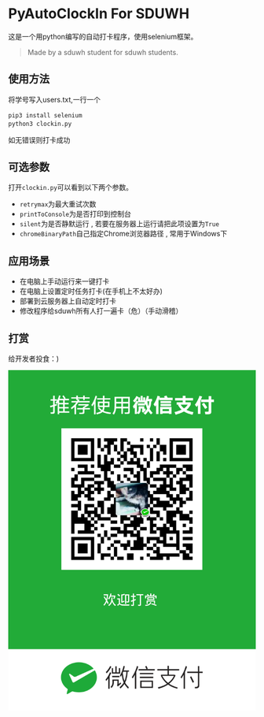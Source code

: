 # PyAutoClockIn For SDUWH

这是一个用python编写的自动打卡程序，使用selenium框架。
> Made by a sduwh student for sduwh students.

## 使用方法

将学号写入users.txt,一行一个

```bash
pip3 install selenium
python3 clockin.py
```

如无错误则打卡成功

## 可选参数

打开`clockin.py`可以看到以下两个参数。

- `retrymax`为最大重试次数
- `printToConsole`为是否打印到控制台
- `silent`为是否静默运行 , 若要在服务器上运行请把此项设置为`True`
- `chromeBinaryPath`自己指定Chrome浏览器路径 , 常用于Windows下

## 应用场景

- 在电脑上手动运行来一键打卡
- 在电脑上设置定时任务打卡(在手机上不太好办)
- 部署到云服务器上自动定时打卡
- 修改程序给sduwh所有人打一遍卡（危）（手动滑稽）

## 打赏

给开发者投食：)

![打赏](sponsor-qrcode.png)